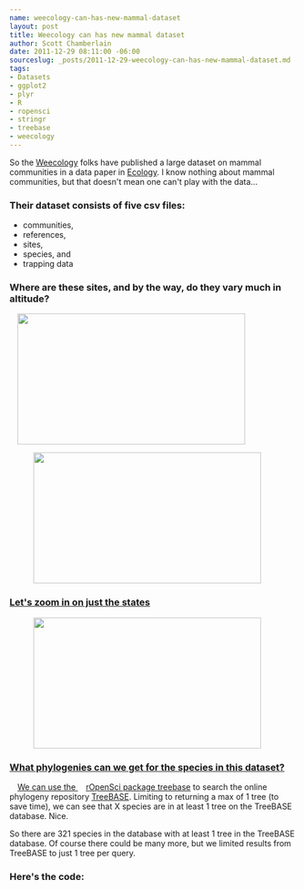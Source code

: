 ```yaml
--- 
name: weecology-can-has-new-mammal-dataset
layout: post
title: Weecology can has new mammal dataset
author: Scott Chamberlain
date: 2011-12-29 08:11:00 -06:00
sourceslug: _posts/2011-12-29-weecology-can-has-new-mammal-dataset.md
tags: 
- Datasets
- ggplot2
- plyr 
- R
- ropensci
- stringr
- treebase
- weecology
---
```



So the [Weecology][] folks have published a large dataset on mammal communities in a data paper in [Ecology][]. I know nothing about mammal communities, but that doesn't mean one can't play with the data...

### Their dataset consists of five csv files: 
+ communities, 
+ references,
+ sites,
+ species, and 
+ trapping data

### Where are these sites, and by the way, do they vary much in altitude?

<a href="http://3.bp.blogspot.com/-BKqBoPCDA_A/Tvx9nLbMlkI/AAAAAAAAFPA/9_pG_Ihx33I/s1600/usmap.png" style="margin-left: 1em; margin-right: 1em;"><img src="http://3.bp.blogspot.com/-BKqBoPCDA_A/Tvx9nLbMlkI/AAAAAAAAFPA/9_pG_Ihx33I/s1600/usmap.png" height="230" width="400"/>

<a href="http://1.bp.blogspot.com/-KkU_EcX8-EY/Tvx9n7hiP9I/AAAAAAAAFPI/7LoV0IjRiAM/s1600/worldmap.png" style="margin-left: 1em; margin-right: 1em;"><img src="http://1.bp.blogspot.com/-KkU_EcX8-EY/Tvx9n7hiP9I/AAAAAAAAFPI/7LoV0IjRiAM/s1600/worldmap.png" height="230" width="400"/>

### Let's zoom in on just the states

<a href="http://3.bp.blogspot.com/-BKqBoPCDA_A/Tvx9nLbMlkI/AAAAAAAAFPA/9_pG_Ihx33I/s1600/usmap.png" style="margin-left: 1em; margin-right: 1em;"><img src="http://3.bp.blogspot.com/-BKqBoPCDA_A/Tvx9nLbMlkI/AAAAAAAAFPA/9_pG_Ihx33I/s1600/usmap.png" height="230" width="400"/>

### What phylogenies can we get for the species in this dataset?

We can use the [rOpenSci package treebase] to search the online phylogeny repository [TreeBASE][]. Limiting to returning a max of 1 tree (to save time), we can see that X species are in at least 1 tree on the TreeBASE database. Nice.

So there are 321 species in the database with at least 1 tree in the TreeBASE database. Of course there could be many more, but we limited results from TreeBASE to just 1 tree per query.

### Here's the code:

<script src="https://gist.github.com/1534730.js?file=mammaldataset.R"></script>



[Weecology]: http://weecology.org/
[Ecology]: http://www.esajournals.org/doi/abs/10.1890/11-0262.1
[rOpenSci package treebase]: http://cran.r-project.org/web/packages/treebase/
[TreeBASE]: http://www.treebase.org/treebase-web/home.html
